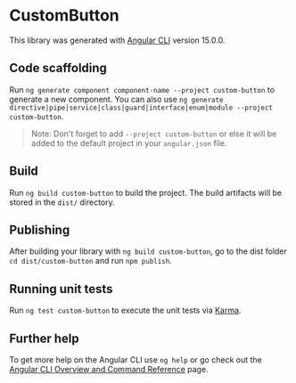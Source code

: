 # CustomButton

This library was generated with [Angular CLI](https://github.com/angular/angular-cli) version 15.0.0.

## Code scaffolding

Run `ng generate component component-name --project custom-button` to generate a new component. You can also use `ng generate directive|pipe|service|class|guard|interface|enum|module --project custom-button`.
> Note: Don't forget to add `--project custom-button` or else it will be added to the default project in your `angular.json` file. 

## Build

Run `ng build custom-button` to build the project. The build artifacts will be stored in the `dist/` directory.

## Publishing

After building your library with `ng build custom-button`, go to the dist folder `cd dist/custom-button` and run `npm publish`.

## Running unit tests

Run `ng test custom-button` to execute the unit tests via [Karma](https://karma-runner.github.io).

## Further help

To get more help on the Angular CLI use `ng help` or go check out the [Angular CLI Overview and Command Reference](https://angular.io/cli) page.
